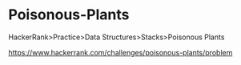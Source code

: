 # Poisonous-Plants

HackerRank>Practice>Data Structures>Stacks>Poisonous Plants

https://www.hackerrank.com/challenges/poisonous-plants/problem
